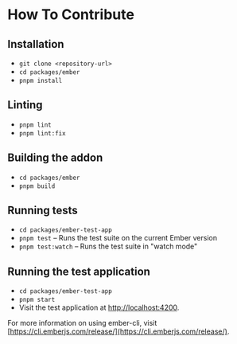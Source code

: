 # How To Contribute

## Installation

- `git clone <repository-url>`
- `cd packages/ember`
- `pnpm install`

## Linting

- `pnpm lint`
- `pnpm lint:fix`

## Building the addon

- `cd packages/ember`
- `pnpm build`

## Running tests

- `cd packages/ember-test-app`
- `pnpm test` – Runs the test suite on the current Ember version
- `pnpm test:watch` – Runs the test suite in "watch mode"

## Running the test application

- `cd packages/ember-test-app`
- `pnpm start`
- Visit the test application at [http://localhost:4200](http://localhost:4200).

For more information on using ember-cli, visit [https://cli.emberjs.com/release/](https://cli.emberjs.com/release/).
